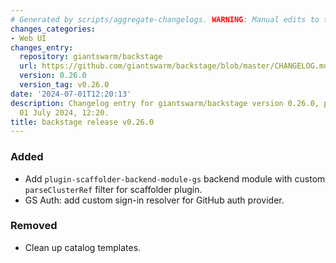 ```yaml
---
# Generated by scripts/aggregate-changelogs. WARNING: Manual edits to this files will be overwritten.
changes_categories:
- Web UI
changes_entry:
  repository: giantswarm/backstage
  url: https://github.com/giantswarm/backstage/blob/master/CHANGELOG.md#0260---2024-07-01
  version: 0.26.0
  version_tag: v0.26.0
date: '2024-07-01T12:20:13'
description: Changelog entry for giantswarm/backstage version 0.26.0, published on
  01 July 2024, 12:20.
title: backstage release v0.26.0
---
```


### Added
- Add `plugin-scaffolder-backend-module-gs` backend module with custom `parseClusterRef` filter for scaffolder plugin.
- GS Auth: add custom sign-in resolver for GitHub auth provider.
### Removed
- Clean up catalog templates.
